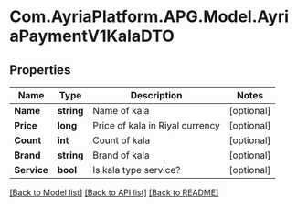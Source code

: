 
# Com.AyriaPlatform.APG.Model.AyriaPaymentV1KalaDTO

## Properties

Name | Type | Description | Notes
------------ | ------------- | ------------- | -------------
**Name** | **string** | Name of kala | [optional] 
**Price** | **long** | Price of kala in Riyal currency | [optional] 
**Count** | **int** | Count of kala | [optional] 
**Brand** | **string** | Brand of kala | [optional] 
**Service** | **bool** | Is kala type service? | [optional] 

[[Back to Model list]](../README.md#documentation-for-models)
[[Back to API list]](../README.md#documentation-for-api-endpoints)
[[Back to README]](../README.md)

